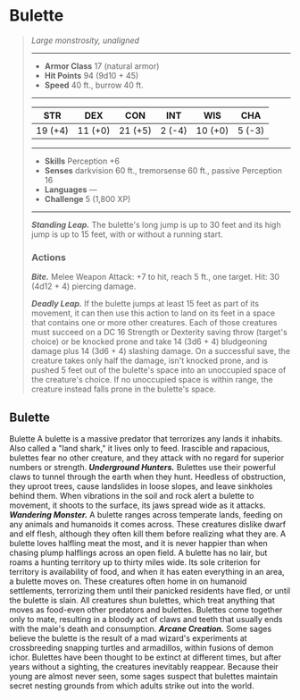 # Bulette
>*Large monstrosity, unaligned*
>___
>- **Armor Class** 17 (natural armor)
>- **Hit Points** 94 (9d10 + 45)
>- **Speed** 40 ft., burrow 40 ft.
>___
>|STR|DEX|CON|INT|WIS|CHA|
>|:---:|:---:|:---:|:---:|:---:|:---:|
>|19 (+4)|11 (+0)|21 (+5)|2 (-4)|10 (+0)|5 (-3)|
>___
>- **Skills** Perception +6
>- **Senses** darkvision 60 ft., tremorsense 60 ft., passive Perception 16
>- **Languages** —
>- **Challenge** 5 (1,800 XP)
>___
>***Standing Leap.*** The bulette's long jump is up to 30 feet and its high jump is up to 15 feet, with or without a running start.  
>
>### Actions
>***Bite.*** Melee Weapon Attack: +7 to hit, reach 5 ft., one target. Hit: 30 (4d12 + 4) piercing damage.  
>
>***Deadly Leap.*** If the bulette jumps at least 15 feet as part of its movement, it can then use this action to land on its feet in a space that contains one or more other creatures. Each of those creatures must succeed on a DC 16 Strength or Dexterity saving throw (target's choice) or be knocked prone and take 14 (3d6 + 4) bludgeoning damage plus 14 (3d6 + 4) slashing damage. On a successful save, the creature takes only half the damage, isn't knocked prone, and is pushed 5 feet out of the bulette's space into an unoccupied space of the creature's choice. If no unoccupied space is within range, the creature instead falls prone in the bulette's space.
## Bulette
Bulette
A bulette is a massive predator that terrorizes any lands it inhabits. Also called a "land shark," it lives only to feed. Irascible and rapacious, bulettes fear no other creature, and they attack with no regard for superior numbers or strength.
***Underground Hunters.*** Bulettes use their powerful claws to tunnel through the earth when they hunt. Heedless of obstruction, they uproot trees, cause landslides in loose slopes, and leave sinkholes behind them. When vibrations in the soil and rock alert a bulette to movement, it shoots to the surface, its jaws spread wide as it attacks.
***Wandering Monster.*** A bulette ranges across temperate lands, feeding on any animals and humanoids it comes across. These creatures dislike dwarf and elf flesh, although they often kill them before realizing what they are. A bulette loves halfling meat the most, and it is never happier than when chasing plump halflings across an open field.
A bulette has no lair, but roams a hunting territory up to thirty miles wide. Its sole criterion for territory is availability of food, and when it has eaten everything in an area, a bulette moves on. These creatures often home in on humanoid settlements, terrorizing them until their panicked residents have fled, or until the bulette is slain.
All creatures shun bulettes, which treat anything that moves as food-even other predators and bulettes. Bulettes come together only to mate, resulting in a bloody act of claws and teeth that usually ends with the male's death and consumption.
***Arcane Creation.*** Some sages believe the bulette is the result of a mad wizard's experiments at crossbreeding snapping turtles and armadillos, within fusions of demon ichor. Bulettes have been thought to be extinct at different times, but after years without a sighting, the creatures inevitably reappear. Because their young are almost never seen, some sages suspect that bulettes maintain secret nesting grounds from which adults strike out into the world.